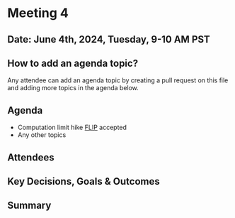 # Meeting 4

## Date: June 4th, 2024, Tuesday, 9-10 AM PST

## How to add an agenda topic?
Any attendee can add an agenda topic by creating a pull request on this file and adding more topics in the agenda below.

## Agenda
- Computation limit hike [FLIP](https://github.com/onflow/flips/blob/main/governance/20240508-computation-limit-hike.md) accepted
- Any other topics

## Attendees

## Key Decisions, Goals & Outcomes

## Summary
